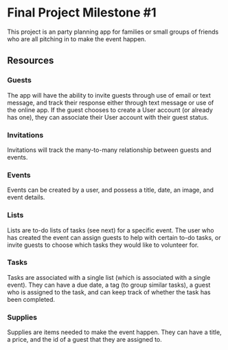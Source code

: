 # Final Project Milestone \#1

This project is an party planning app for families or small groups of friends who are all pitching in to make the event happen.
## Resources

### Guests
The app will have the ability to invite guests through use of email or text message, and track their response either through text message or use of the online app. If the guest chooses to create a User account (or already has one), they can associate their User account with their guest status.

### Invitations
Invitations will track the many-to-many relationship between guests and events.

### Events
Events can be created by a user, and possess a title, date, an image, and event details.

### Lists
Lists are to-do lists of tasks (see next) for a specific event. The user who has created the event can assign guests to help with certain to-do tasks, or invite guests to choose which tasks they would like to volunteer for.

### Tasks
Tasks are associated with a single list (which is associated with a single event). They can have a due date, a tag (to group similar tasks), a guest who is assigned to the task, and can keep track of whether the task has been completed.

### Supplies
Supplies are items needed to make the event happen. They can have a title, a price, and the id of a guest that they are assigned to.
